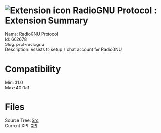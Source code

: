# ![Extension icon](https://addons.thunderbird.net/user-media/addon_icons/602/602678-64.png?modified=1429111226) RadioGNU Protocol : Extension Summary

Name: RadioGNU Protocol  
Id: 602678  
Slug: prpl-radiognu  
Description: Assists to setup a chat account for RadioGNU
  

# Compatibility
Min: 31.0  
Max: 40.0a1  

# Files

Source Tree: [Src](C:/Dev/Thunderbird/ThunderKdB/xall/xOther/602678-prpl-radiognu/src)  
Current XPI: [XPI](C:/Dev/Thunderbird/ThunderKdB/xall/xOther/602678-prpl-radiognu/xpi)  



